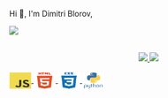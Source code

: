 Hi 👋, I'm Dimitri Blorov,



<div> 
  <a href="https://www.linkedin.com/in/dimitri-blorov-69627694" target="_blank"><img src="https://img.shields.io/badge/-LinkedIn-%230077B5?style=for-the-badge&logo=linkedin&logoColor=white" target="_blank"></a>
</div>

##
 
<div align="center">
  <a href="https://github.com/dimitriblorov">
  <img height="180em" src="https://github-readme-stats.vercel.app/api?username=dimitriblorov&show_icons=true&theme=aura_dark&include_all_commits=true&count_private=true"/>
  <img height="180em" src="https://github-readme-stats.vercel.app/api/top-langs/?username=dimitriblorov&layout=compact&langs_count=7&theme=aura_dark"/>
</div>


<div style="display: inline_block"><br>
  <img align="center" alt="Dimitri-Js" height="30" width="40" src="https://raw.githubusercontent.com/devicons/devicon/master/icons/javascript/javascript-original.svg">
  <img align="center" alt="Dimitri-HTML" height="30" width="40" src="https://raw.githubusercontent.com/devicons/devicon/master/icons/html5/html5-plain-wordmark.svg">
  <img align="center" alt="Dimitri-CSS" height="30" width="40" src="https://raw.githubusercontent.com/devicons/devicon/master/icons/css3/css3-plain-wordmark.svg">
  <img align="center" alt="Dimitri-Python" height="30" width="40" src="https://raw.githubusercontent.com/devicons/devicon/master/icons/python/python-original-wordmark.svg">
</div>

  
  
